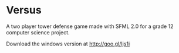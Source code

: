Versus
======

A two player tower defense game made with SFML 2.0 for a grade 12 computer science project.

Download the windows version at http://goo.gl/Ijs1i
